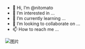 - 👋 Hi, I’m @nitomato
- 👀 I’m interested in ...
- 🌱 I’m currently learning ...
- 💞️ I’m looking to collaborate on ...
- 📫 How to reach me ...

<!---
nitomato/nitomato is a ✨ special ✨ repository because its `README.md` (this file) appears on your GitHub profile.
You can click the Preview link to take a look at your changes.
--->
![图片](https://github.com/nitomato/nitomato/assets/154231492/5ef237f3-f872-48b7-a633-fcae6576c3aa)
